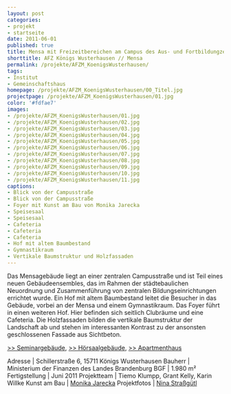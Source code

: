 ```yaml
---
layout: post
categories:
- projekt
- startseite
date: 2011-06-01
published: true
title: Mensa mit Freizeitbereichen am Campus des Aus- und Fortbildungzentrums des Landes Brandenburg
shorttitle: AFZ Königs Wusterhausen // Mensa
permalink: /projekte/AFZM_KoenigsWusterhausen/
tags: 
- Institut
- Gemeinschaftshaus
homepage: /projekte/AFZM_KoenigsWusterhausen/00_Titel.jpg
projectpage: /projekte/AFZM_KoenigsWusterhausen/01.jpg 
color: '#fdfae7'
images:
- /projekte/AFZM_KoenigsWusterhausen/01.jpg
- /projekte/AFZM_KoenigsWusterhausen/02.jpg
- /projekte/AFZM_KoenigsWusterhausen/03.jpg
- /projekte/AFZM_KoenigsWusterhausen/04.jpg
- /projekte/AFZM_KoenigsWusterhausen/05.jpg
- /projekte/AFZM_KoenigsWusterhausen/06.jpg
- /projekte/AFZM_KoenigsWusterhausen/07.jpg
- /projekte/AFZM_KoenigsWusterhausen/08.jpg
- /projekte/AFZM_KoenigsWusterhausen/09.jpg
- /projekte/AFZM_KoenigsWusterhausen/10.jpg
- /projekte/AFZM_KoenigsWusterhausen/11.jpg
captions:
- Blick von der Campusstraße
- Blick von der Campusstraße
- Foyer mit Kunst am Bau von Monika Jarecka
- Speisesaal
- Speisesaal
- Cafeteria
- Cafeteria
- Cafeteria
- Hof mit altem Baumbestand
- Gymnastikraum
- Vertikale Baumstruktur und Holzfassaden
---
```

Das Mensagebäude liegt an einer zentralen Campusstraße und ist Teil eines neuen Gebäudeensembles, das im Rahmen der städtebaulichen Neuordnung und Zusammenführung von zentralen Bildungseinrichtungen errichtet wurde. Ein Hof mit altem Baumbestand leitet die Besucher in das Gebäude, vorbei an der Mensa und einem Gymnastikraum. Das Foyer führt in einen weiteren Hof. Hier befinden sich seitlich Clubräume und eine Cafeteria. Die Holzfassaden bilden die vertikale Baumstruktur der Landschaft ab und stehen im interessanten Kontrast zu der ansonsten geschlossenen Fassade aus Sichtbeton. 

[\>> Seminargebäude](../projekte/AFZS_KoenigsWusterhausen/), [\>> Hörsaalgebäude](../projekte/AFZH_KoenigsWusterhausen/), [\>> Apartmenthaus](../projekte/AFZA_KoenigsWusterhausen/)

Adresse			|	Schillerstraße 6, 15711 Königs Wusterhausen
Bauherr			|	Ministerium der Finanzen des Landes Brandenburg
BGF				|	1.980 m²
Fertigstellung	|	Juni 2011
Projektteam		|	Tiemo Klumpp, Grant Kelly, Karin Willke
Kunst am Bau	|	[Monika Jarecka](http://www.monikajarecka.com)
Projektfotos	|	[Nina Straßgütl](http://www.ninastrg.de/)